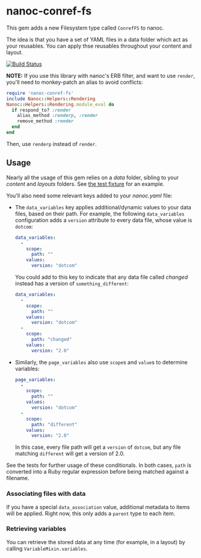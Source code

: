 # nanoc-conref-fs

This gem adds a new Filesystem type called `ConrefFS` to nanoc.

The idea is that you have a set of YAML files in a data folder which act as your reusables. You can apply thse reusables throughout your content and layout.

[![Build Status](https://travis-ci.org/gjtorikian/nanoc-conref-fs.svg)](https://travis-ci.org/gjtorikian/nanoc-conref-fs)

**NOTE:** If you use this library with nanoc's ERB filter, and want to use `render`, you'll need to monkey-patch an alias to avoid conflicts:

``` ruby
require 'nanoc-conref-fs'
include Nanoc::Helpers::Rendering
Nanoc::Helpers::Rendering.module_eval do
  if respond_to? :render
    alias_method :renderp, :render
    remove_method :render
  end
end
```

Then, use `renderp` instead of `render`.

## Usage

Nearly all the usage of this gem relies on a *data* folder, sibling to your *content* and *layouts* folders. See [the test fixture](test/fixtures/data) for an example.

You'll also need some relevant keys added to your *nanoc.yaml* file:

* The `data_variables` key applies additional/dynamic values to your data files, based on their path. For example, the following `data_variables` configuration adds a `version` attribute to every data file, whose value is `dotcom`:

   ``` yaml
   data_variables:
     -
       scope:
         path: ""
       values:
         version: "dotcom"
   ```

   You could add to this key to indicate that any data file called *changed* instead has a version of `something_different`:

   ``` yaml
   data_variables:
     -
       scope:
         path: ""
       values:
         version: "dotcom"
     -
       scope:
         path: "changed"
       values:
         version: "2.0"
  ```

* Similarly, the `page_variables` also use `scope`s and `value`s to determine variables:

  ``` yaml
  page_variables:
    -
      scope:
        path: ""
      values:
        version: "dotcom"
    -
      scope:
        path: "different"
      values:
        version: "2.0"
  ```

  In this case, every file path will get a `version` of `dotcom`, but any file matching `different` will get a version of 2.0.

See the tests for further usage of these conditionals. In both cases, `path` is converted into a Ruby regular expression before being matched against a filename.

### Associating files with data

If you have a special `data_association` value, additional metadata to items will be applied. Right now, this only adds a `parent` type to each item.

### Retrieving variables

You can retrieve the stored data at any time (for example, in a layout) by calling `VariableMixin.variables`.
